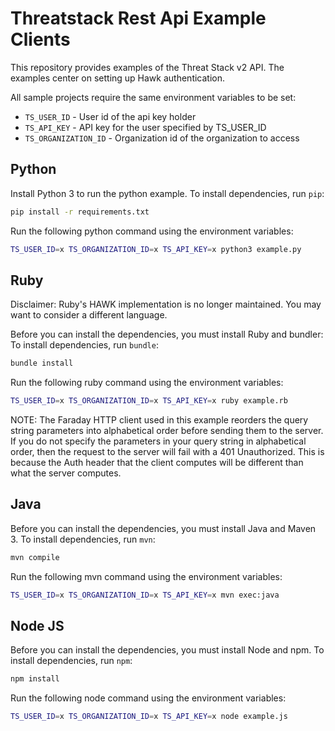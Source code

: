 # Threatstack Rest Api Example Clients

This repository provides examples of the Threat Stack v2 API. 
The examples center on setting up Hawk authentication.

All sample projects require the same environment variables to be set:
  - `TS_USER_ID` - User id of the api key holder
  - `TS_API_KEY` - API key for the user specified by TS_USER_ID
  - `TS_ORGANIZATION_ID` - Organization id of the organization to access

## Python
Install Python 3 to run the python example.
To install dependencies, run `pip`:
```bash
pip install -r requirements.txt
```

Run the following python command using the environment variables:
```bash
TS_USER_ID=x TS_ORGANIZATION_ID=x TS_API_KEY=x python3 example.py
```

## Ruby
Disclaimer: Ruby's HAWK implementation is no longer maintained. You may want to consider a different language.

Before you can install the dependencies, you must install Ruby and bundler:
To install dependencies, run `bundle`:
```bash
bundle install
```

Run the following ruby command using the environment variables:
```bash
TS_USER_ID=x TS_ORGANIZATION_ID=x TS_API_KEY=x ruby example.rb
```

NOTE: The Faraday HTTP client used in this example reorders the query string parameters into alphabetical order before sending them to the server.
If you do not specify the parameters in your query string in alphabetical order, then the request to the server will fail with a 401 Unauthorized.
This is because the Auth header that the client computes will be different than what the server computes.

## Java
Before you can install the dependencies, you must install Java and Maven 3.
To install dependencies, run `mvn`:
```bash
mvn compile
```

Run the following mvn command using the environment variables:
```bash
TS_USER_ID=x TS_ORGANIZATION_ID=x TS_API_KEY=x mvn exec:java
```

## Node JS
Before you can install the dependencies, you must install Node and npm.
To install dependencies, run `npm`:
```bash
npm install
```

Run the following node command using the environment variables:
```bash
TS_USER_ID=x TS_ORGANIZATION_ID=x TS_API_KEY=x node example.js
```
